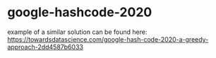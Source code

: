 # google-hashcode-2020

example of a similar solution can be found here: https://towardsdatascience.com/google-hash-code-2020-a-greedy-approach-2dd4587b6033
